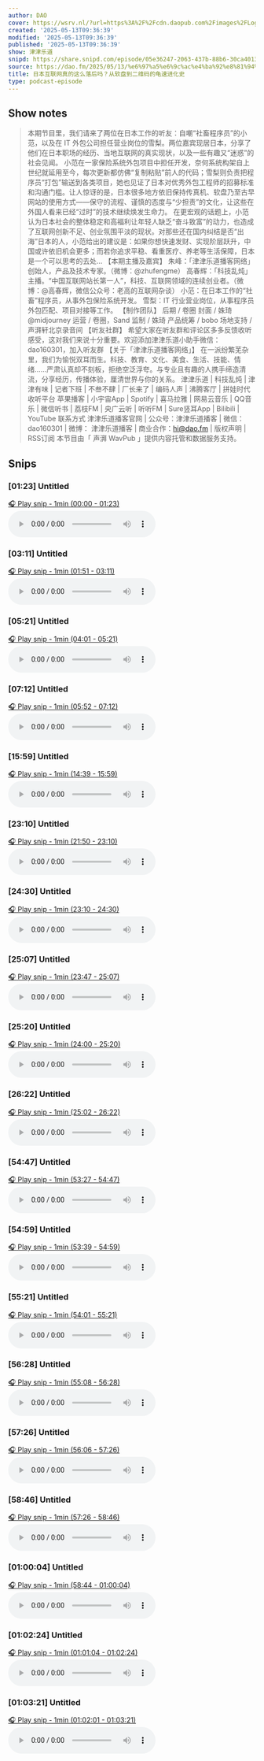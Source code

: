 ```yaml
---
author: DAO
cover: https://wsrv.nl/?url=https%3A%2F%2Fcdn.daopub.com%2Fimages%2FLogo_DAO.png&w=200&h=200
created: '2025-05-13T09:36:39'
modified: '2025-05-13T09:36:39'
published: '2025-05-13T09:36:39'
show: 津津乐道
snipd: https://share.snipd.com/episode/05e36247-2063-437b-88b6-30ca4013a7e4
source: https://dao.fm/2025/05/13/%e6%97%a5%e6%9c%ac%e4%ba%92%e8%81%94%e7%bd%91%e7%9c%9f%e7%9a%84%e8%bf%99%e4%b9%88%e8%90%bd%e5%90%8e%e5%90%97%ef%bc%9f%e4%bb%8e%e8%bd%af%e7%9b%98%e5%88%b0%e4%ba%8c%e7%bb%b4%e7%a0%81%e7%9a%84%e9%be%9f/?utm_source=rss&utm_medium=rss&utm_campaign=%25e6%2597%25a5%25e6%259c%25ac%25e4%25ba%2592%25e8%2581%2594%25e7%25bd%2591%25e7%259c%259f%25e7%259a%2584%25e8%25bf%2599%25e4%25b9%2588%25e8%2590%25bd%25e5%2590%258e%25e5%2590%2597%25ef%25bc%259f%25e4%25bb%258e%25e8%25bd%25af%25e7%259b%2598%25e5%2588%25b0%25e4%25ba%258c%25e7%25bb%25b4%25e7%25a0%2581%25e7%259a%2584%25e9%25be%259f
title: 日本互联网真的这么落后吗？从软盘到二维码的龟速进化史
type: podcast-episode
---
```



## Show notes
> 本期节目里，我们请来了两位在日本工作的听友：自嘲“社畜程序员”的小范，以及在 IT 外包公司担任营业岗位的雪梨。两位嘉宾现居日本，分享了他们在日本职场的经历、当地互联网的真实现状，以及一些有趣又“迷惑”的社会见闻。
> 小范在一家保险系统外包项目中担任开发，奈何系统构架自上世纪就延用至今，每次更新都仿佛“复制粘贴”前人的代码；雪梨则负责把程序员“打包”输送到各类项目，她也见证了日本对优秀外包工程师的招募标准和沟通门槛。让人惊讶的是，日本很多地方依旧保持传真机、软盘乃至古早网站的使用方式——保守的流程、谨慎的态度与“少担责”的文化，让这些在外国人看来已经“过时”的技术继续焕发生命力。
> 在更宏观的话题上，小范认为日本社会的整体稳定和高福利让年轻人缺乏“奋斗致富”的动力，也造成了互联网创新不足、创业氛围平淡的现状。对那些还在国内纠结是否“出海”日本的人，小范给出的建议是：如果你想快速发财、实现阶层跃升，中国或许依旧机会更多；而若你追求平稳、看重医疗、养老等生活保障，日本是一个可以思考的去处…
> 【本期主播及嘉宾】   朱峰：「津津乐道播客网络」创始人，产品及技术专家。（微博：@zhufengme）  高春辉：「科技乱炖」主播。“中国互联网站长第一人”，科技、互联网领域的连续创业者。（微博：@高春辉，微信公众号：老高的互联网杂谈）  小范：在日本工作的“社畜”程序员，从事外包保险系统开发。  雪梨：IT 行业营业岗位，从事程序员外包匹配、项目对接等工作。   【制作团队】  后期 / 卷圈 封面 / 姝琦@midjourney 运营 / 卷圈，Sand 监制 / 姝琦 产品统筹 / bobo 场地支持 / 声湃轩北京录音间
> 【听友社群】  希望大家在听友群和评论区多多反馈收听感受，这对我们来说十分重要。欢迎添加津津乐道小助手微信：dao160301，加入听友群
> 【关于「津津乐道播客网络」】  在一派纷繁芜杂里，我们为愉悦双耳而生。科技、教育、文化、美食、生活、技能、情绪……严肃认真却不刻板，拒绝空泛浮夸。与专业且有趣的人携手缔造清流，分享经历，传播体验，厘清世界与你的关系。
> 津津乐道  |  科技乱炖  |  津津有味  |  记者下班  |  不叁不肆  |  厂长来了  |  编码人声  |  沸腾客厅  |  拼娃时代 
> 收听平台 
> 苹果播客 | 小宇宙App | Spotify | 喜马拉雅 | 网易云音乐 | QQ音乐 | 微信听书 | 荔枝FM | 央广云听 | 听听FM | Sure竖耳App | Bilibili | YouTube
> 联系方式 
> 津津乐道播客官网  | 公众号：津津乐道播客 | 微信：dao160301 | 微博： 津津乐道播客  | 商业合作：hi@dao.fm |  版权声明  |  RSS订阅 
> 本节目由「 声湃 WavPub 」提供内容托管和数据服务支持。

## Snips
### [01:23] Untitled
[🎧 Play snip - 1min️ (00:00 - 01:23)](https://share.snipd.com/snip/888023ee-3b05-4910-befe-2402895ca1ae)
<audio controls> <source src="https://tk.wavpub.com/WPDL_RExspukxzXpvyzaArgDmjtgPEeGAKvzjgZcwWYwPqCaagpFJXUtyFjsXnA-0f.mp3#t=00:00,01:23"> </audio>
### [03:11] Untitled
[🎧 Play snip - 1min️ (01:51 - 03:11)](https://share.snipd.com/snip/379e6cfa-e32c-4e05-97c9-039d9fff649f)
<audio controls> <source src="https://tk.wavpub.com/WPDL_RExspukxzXpvyzaArgDmjtgPEeGAKvzjgZcwWYwPqCaagpFJXUtyFjsXnA-0f.mp3#t=01:51,03:11"> </audio>
### [05:21] Untitled
[🎧 Play snip - 1min️ (04:01 - 05:21)](https://share.snipd.com/snip/ad92234a-eac9-4868-a971-ba28ba9b41bb)
<audio controls> <source src="https://tk.wavpub.com/WPDL_RExspukxzXpvyzaArgDmjtgPEeGAKvzjgZcwWYwPqCaagpFJXUtyFjsXnA-0f.mp3#t=04:01,05:21"> </audio>
### [07:12] Untitled
[🎧 Play snip - 1min️ (05:52 - 07:12)](https://share.snipd.com/snip/d6a27bbe-3eed-4981-ba16-836b30b0baa0)
<audio controls> <source src="https://tk.wavpub.com/WPDL_RExspukxzXpvyzaArgDmjtgPEeGAKvzjgZcwWYwPqCaagpFJXUtyFjsXnA-0f.mp3#t=05:52,07:12"> </audio>
### [15:59] Untitled
[🎧 Play snip - 1min️ (14:39 - 15:59)](https://share.snipd.com/snip/4a7dabed-5b29-4674-b2a6-4bd89a97a3ed)
<audio controls> <source src="https://tk.wavpub.com/WPDL_RExspukxzXpvyzaArgDmjtgPEeGAKvzjgZcwWYwPqCaagpFJXUtyFjsXnA-0f.mp3#t=14:39,15:59"> </audio>
### [23:10] Untitled
[🎧 Play snip - 1min️ (21:50 - 23:10)](https://share.snipd.com/snip/231d4894-95e8-487e-8201-807fb8793237)
<audio controls> <source src="https://tk.wavpub.com/WPDL_RExspukxzXpvyzaArgDmjtgPEeGAKvzjgZcwWYwPqCaagpFJXUtyFjsXnA-0f.mp3#t=21:50,23:10"> </audio>
### [24:30] Untitled
[🎧 Play snip - 1min️ (23:10 - 24:30)](https://share.snipd.com/snip/ac33fbcb-6556-4de1-accd-135024d0febc)
<audio controls> <source src="https://tk.wavpub.com/WPDL_RExspukxzXpvyzaArgDmjtgPEeGAKvzjgZcwWYwPqCaagpFJXUtyFjsXnA-0f.mp3#t=23:10,24:30"> </audio>
### [25:07] Untitled
[🎧 Play snip - 1min️ (23:47 - 25:07)](https://share.snipd.com/snip/c396b02a-9530-444b-8415-b1b38a148323)
<audio controls> <source src="https://tk.wavpub.com/WPDL_RExspukxzXpvyzaArgDmjtgPEeGAKvzjgZcwWYwPqCaagpFJXUtyFjsXnA-0f.mp3#t=23:47,25:07"> </audio>
### [25:20] Untitled
[🎧 Play snip - 1min️ (24:00 - 25:20)](https://share.snipd.com/snip/ce5be5da-6a2b-4aba-ab3a-8c497f7a3f69)
<audio controls> <source src="https://tk.wavpub.com/WPDL_RExspukxzXpvyzaArgDmjtgPEeGAKvzjgZcwWYwPqCaagpFJXUtyFjsXnA-0f.mp3#t=24:00,25:20"> </audio>
### [26:22] Untitled
[🎧 Play snip - 1min️ (25:02 - 26:22)](https://share.snipd.com/snip/861590bb-f440-4951-9b8c-2dbe0bc7e2c2)
<audio controls> <source src="https://tk.wavpub.com/WPDL_RExspukxzXpvyzaArgDmjtgPEeGAKvzjgZcwWYwPqCaagpFJXUtyFjsXnA-0f.mp3#t=25:02,26:22"> </audio>
### [54:47] Untitled
[🎧 Play snip - 1min️ (53:27 - 54:47)](https://share.snipd.com/snip/cb75acb0-c38f-4130-b696-73dc98c00565)
<audio controls> <source src="https://tk.wavpub.com/WPDL_RExspukxzXpvyzaArgDmjtgPEeGAKvzjgZcwWYwPqCaagpFJXUtyFjsXnA-0f.mp3#t=53:27,54:47"> </audio>
### [54:59] Untitled
[🎧 Play snip - 1min️ (53:39 - 54:59)](https://share.snipd.com/snip/d60e3595-7982-4d89-b856-6982aa0bd712)
<audio controls> <source src="https://tk.wavpub.com/WPDL_RExspukxzXpvyzaArgDmjtgPEeGAKvzjgZcwWYwPqCaagpFJXUtyFjsXnA-0f.mp3#t=53:39,54:59"> </audio>
### [55:21] Untitled
[🎧 Play snip - 1min️ (54:01 - 55:21)](https://share.snipd.com/snip/ed9830f1-60e4-4165-83cb-68a68a0e2d3c)
<audio controls> <source src="https://tk.wavpub.com/WPDL_RExspukxzXpvyzaArgDmjtgPEeGAKvzjgZcwWYwPqCaagpFJXUtyFjsXnA-0f.mp3#t=54:01,55:21"> </audio>
### [56:28] Untitled
[🎧 Play snip - 1min️ (55:08 - 56:28)](https://share.snipd.com/snip/36031ddc-ef72-4e62-8741-36db926454a9)
<audio controls> <source src="https://tk.wavpub.com/WPDL_RExspukxzXpvyzaArgDmjtgPEeGAKvzjgZcwWYwPqCaagpFJXUtyFjsXnA-0f.mp3#t=55:08,56:28"> </audio>
### [57:26] Untitled
[🎧 Play snip - 1min️ (56:06 - 57:26)](https://share.snipd.com/snip/51d1862d-c4b7-4d0a-b6e9-e34b44f531c3)
<audio controls> <source src="https://tk.wavpub.com/WPDL_RExspukxzXpvyzaArgDmjtgPEeGAKvzjgZcwWYwPqCaagpFJXUtyFjsXnA-0f.mp3#t=56:06,57:26"> </audio>
### [58:46] Untitled
[🎧 Play snip - 1min️ (57:26 - 58:46)](https://share.snipd.com/snip/5008d89d-47e6-4db9-8b8f-f01b41dbcfc7)
<audio controls> <source src="https://tk.wavpub.com/WPDL_RExspukxzXpvyzaArgDmjtgPEeGAKvzjgZcwWYwPqCaagpFJXUtyFjsXnA-0f.mp3#t=57:26,58:46"> </audio>
### [01:00:04] Untitled
[🎧 Play snip - 1min️ (58:44 - 01:00:04)](https://share.snipd.com/snip/7b446926-4bd3-440e-bdc1-fcd6cd123999)
<audio controls> <source src="https://tk.wavpub.com/WPDL_RExspukxzXpvyzaArgDmjtgPEeGAKvzjgZcwWYwPqCaagpFJXUtyFjsXnA-0f.mp3#t=58:44,01:00:04"> </audio>
### [01:02:24] Untitled
[🎧 Play snip - 1min️ (01:01:04 - 01:02:24)](https://share.snipd.com/snip/c3428993-9ef0-444d-a28f-963ff1e4ef46)
<audio controls> <source src="https://tk.wavpub.com/WPDL_RExspukxzXpvyzaArgDmjtgPEeGAKvzjgZcwWYwPqCaagpFJXUtyFjsXnA-0f.mp3#t=01:01:04,01:02:24"> </audio>
### [01:03:21] Untitled
[🎧 Play snip - 1min️ (01:02:01 - 01:03:21)](https://share.snipd.com/snip/e3d5db05-e9e4-4ca1-b54d-0da0ad8bfe9d)
<audio controls> <source src="https://tk.wavpub.com/WPDL_RExspukxzXpvyzaArgDmjtgPEeGAKvzjgZcwWYwPqCaagpFJXUtyFjsXnA-0f.mp3#t=01:02:01,01:03:21"> </audio>
